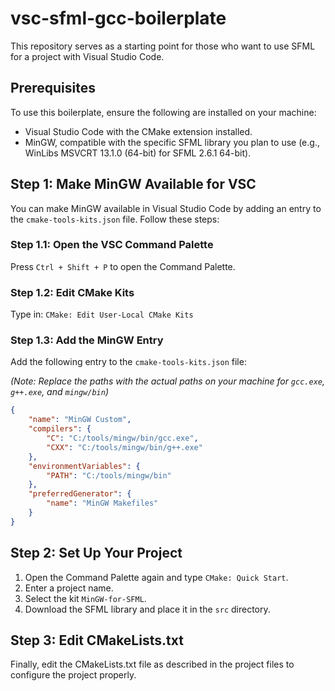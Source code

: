 # vsc-sfml-gcc-boilerplate

This repository serves as a starting point for those who want to use SFML for a project with Visual Studio Code.

## Prerequisites

To use this boilerplate, ensure the following are installed on your machine:

* Visual Studio Code with the CMake extension installed.
* MinGW, compatible with the specific SFML library you plan to use (e.g., WinLibs MSVCRT 13.1.0 (64-bit) for SFML 2.6.1 64-bit).

## Step 1: Make MinGW Available for VSC

You can make MinGW available in Visual Studio Code by adding an entry to the `cmake-tools-kits.json` file. Follow these steps:

### Step 1.1: Open the VSC Command Palette

Press `Ctrl + Shift + P` to open the Command Palette.

### Step 1.2: Edit CMake Kits

Type in: `CMake: Edit User-Local CMake Kits`

### Step 1.3: Add the MinGW Entry

Add the following entry to the `cmake-tools-kits.json` file:

*(Note: Replace the paths with the actual paths on your machine for `gcc.exe`, `g++.exe`, and `mingw/bin`)*

```json
{
    "name": "MinGW Custom",
    "compilers": {
        "C": "C:/tools/mingw/bin/gcc.exe",
        "CXX": "C:/tools/mingw/bin/g++.exe"
    },
    "environmentVariables": {
        "PATH": "C:/tools/mingw/bin"
    },
    "preferredGenerator": {
        "name": "MinGW Makefiles"
    }
}
```
## Step 2: Set Up Your Project

1. Open the Command Palette again and type `CMake: Quick Start`.
2. Enter a project name.
3. Select the kit `MinGW-for-SFML`.
4. Download the SFML library and place it in the `src` directory.

## Step 3: Edit CMakeLists.txt

Finally, edit the CMakeLists.txt file as described in the project files to configure the project properly.